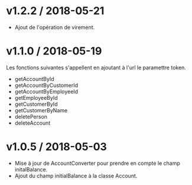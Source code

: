 
v1.2.2 / 2018-05-21
==================

  * Ajout de l'opération de virement.

v1.1.0 / 2018-05-19
==================

Les fonctions suivantes s'appellent en ajoutant à l'url le paramettre token.
  * getAccountById
  * getAccountByCustomerId
  * getAccountByEmployeeId
  * getEmployeeById
  * getCustomerById
  * getCustomerByName
  * deletePerson
  * deleteAccount

v1.0.5 / 2018-05-03
==================

  * Mise à jour de AccountConverter pour prendre en compte le champ initalBalance.
  * Ajout du champ initialBalance à la classe Account.
